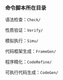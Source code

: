### 命令脚本所在目录

语法检查：`Check/`

性质验证：`Verify/`

模拟执行：`Simu/`

代码框架生成：`FrameGen/`

程序精化：`CodeRefine/`

可执行代码生成：`CodeGen/`



